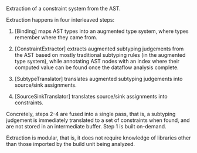 Extraction of a constraint system from the AST.

Extraction happens in four interleaved steps:

 1. [Binding] maps AST types into an augmented type system, where types
    remember where they came from.

 2. [ConstraintExtractor] extracts augmented subtyping judgements from the AST
    based on mostly traditional subtyping rules (in the augmented type system),
    while annotating AST nodes with an index where their computed value
    can be found once the dataflow analysis complete.

 3. [SubtypeTranslator] translates augmented subtyping judgements into
    source/sink assignments.

 4. [SourceSinkTranslator] translates source/sink assignments into constraints.

Concretely, steps 2-4 are fused into a single pass, that is, a subtyping
judgement is immediately translated to a set of constraints when found,
and are not stored in an intermediate buffer.  Step 1 is built on-demand.

Extraction is modular, that is, it does not require knowledge of libraries
other than those imported by the build unit being analyzed.
